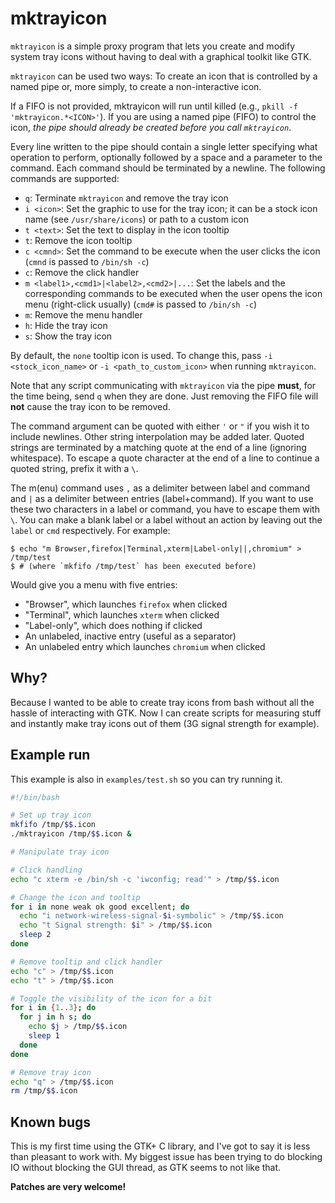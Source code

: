 # mktrayicon

`mktrayicon` is a simple proxy program that lets you create and modify
system tray icons without having to deal with a graphical toolkit like
GTK.

`mktrayicon` can be used two ways: To create an icon that is controlled
by a named pipe or, more simply, to create a non-interactive icon.

If a FIFO is not provided, mktrayicon will run until killed (e.g.,
`pkill -f 'mktrayicon.*<ICON>'`). If you are using a named pipe (FIFO)
to control the icon, *the pipe should already be created before you call
`mktrayicon`*.

Every line written to the pipe should contain a single letter specifying
what operation to perform, optionally followed by a space and a
parameter to the command. Each command should be terminated by a
newline. The following commands are supported:

  - `q`: Terminate `mktrayicon` and remove the tray icon
  - `i <icon>`: Set the graphic to use for the tray icon; it can be a
    stock icon name (see `/usr/share/icons`) or path to a custom icon
  - `t <text>`: Set the text to display in the icon tooltip
  - `t`: Remove the icon tooltip
  - `c <cmnd>`: Set the command to be execute when the user clicks the
    icon (`cmnd` is passed to `/bin/sh -c`)
  - `c`: Remove the click handler
  - `m <label1>,<cmd1>|<label2>,<cmd2>|...`: Set the labels and the
    corresponding commands to be executed when the user opens the icon
    menu (right-click usually) (`cmd#` is passed to `/bin/sh -c`)
  - `m`: Remove the menu handler
  - `h`: Hide the tray icon
  - `s`: Show the tray icon

By default, the `none` tooltip icon is used. To change this, pass `-i
<stock_icon_name>` or `-i <path_to_custom_icon>` when running
`mktrayicon`.

Note that any script communicating with `mktrayicon` via the pipe
**must**, for the time being, send `q` when they are done. Just removing
the FIFO file will **not** cause the tray icon to be removed.

The command argument can be quoted with either `'` or `"` if you wish it
to include newlines. Other string interpolation may be added later.
Quoted strings are terminated by a matching quote at the end of a line
(ignoring whitespace). To escape a quote character at the end of a line
to continue a quoted string, prefix it with a `\`.

The m(enu) command uses `,` as a delimiter between label and command and
`|` as a delimiter between entries (label+command). If you want to use
these two characters in a label or command, you have to escape them with
`\`. You can make a blank label or a label without an action by leaving
out the `label` or `cmd` respectively. For example:

```console
$ echo "m Browser,firefox|Terminal,xterm|Label-only||,chromium" > /tmp/test
$ # (where `mkfifo /tmp/test` has been executed before)
```

Would give you a menu with five entries:

 - "Browser", which launches `firefox` when clicked
 - "Terminal", which launches `xterm` when clicked
 - "Label-only", which does nothing if clicked
 - An unlabeled, inactive entry (useful as a separator)
 - An unlabeled entry which launches `chromium` when clicked

## Why?

Because I wanted to be able to create tray icons from bash without all
the hassle of interacting with GTK. Now I can create scripts for
measuring stuff and instantly make tray icons out of them (3G signal
strength for example).

## Example run

This example is also in `examples/test.sh` so you can try running it.

```bash
#!/bin/bash

# Set up tray icon
mkfifo /tmp/$$.icon
./mktrayicon /tmp/$$.icon &

# Manipulate tray icon

# Click handling
echo "c xterm -e /bin/sh -c 'iwconfig; read'" > /tmp/$$.icon

# Change the icon and tooltip
for i in none weak ok good excellent; do
  echo "i network-wireless-signal-$i-symbolic" > /tmp/$$.icon
  echo "t Signal strength: $i" > /tmp/$$.icon
  sleep 2
done

# Remove tooltip and click handler
echo "c" > /tmp/$$.icon
echo "t" > /tmp/$$.icon

# Toggle the visibility of the icon for a bit
for i in {1..3}; do
  for j in h s; do
    echo $j > /tmp/$$.icon
    sleep 1
  done
done

# Remove tray icon
echo "q" > /tmp/$$.icon
rm /tmp/$$.icon
```

## Known bugs

This is my first time using the GTK+ C library, and I've got to say it
is less than pleasant to work with. My biggest issue has been trying to
do blocking IO without blocking the GUI thread, as GTK seems to not like
that.

**Patches are very welcome!**
